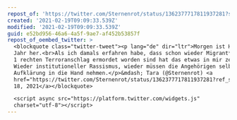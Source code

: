 ```yaml
---
repost_of: 'https://twitter.com/Sternenrot/status/1362377717811937281?s=09'
created: '2021-02-19T09:09:33.539Z'
modified: '2021-02-19T09:09:33.539Z'
guid: e52bd956-46a6-4a5f-9ae7-af452b53857f
repost_of_oembed_twitter: >
  <blockquote class="twitter-tweet"><p lang="de" dir="ltr">Morgen ist Hanau 1
  Jahr her.<br>Als ich damals erfahren habe, dass schon wieder Migrant*innen bei
  1 rechten Terroranschlag ermordet worden sind hat das etwas in mir zerbrochen.
  Wieder institutioneller Rassismus, wieder müssen die Angehörigen selbst die
  Aufklärung in die Hand nehmen.</p>&mdash; Tara (@Sternenrot) <a
  href="https://twitter.com/Sternenrot/status/1362377717811937281?ref_src=twsrc%5Etfw">February
  18, 2021</a></blockquote>

  <script async src="https://platform.twitter.com/widgets.js"
  charset="utf-8"></script>
---
```

 
